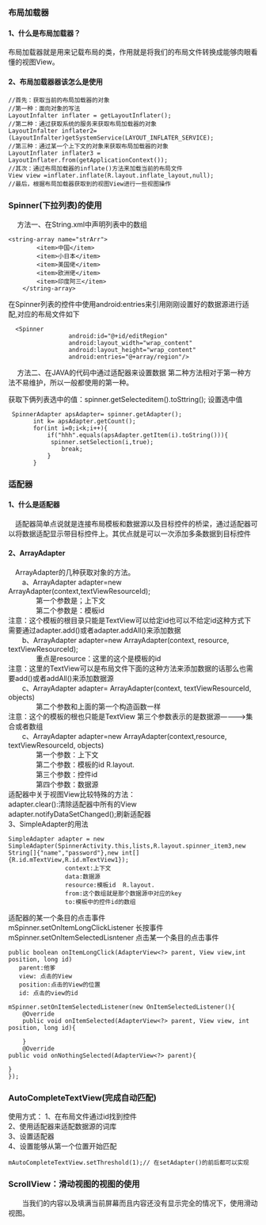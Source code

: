 ### 布局加载器
#### 1、什么是布局加载器？
布局加载器就是用来记载布局的类，作用就是将我们的布局文件转换成能够肉眼看懂的视图View。
#### 2、布局加载器器该怎么是使用
```
//首先：获取当前的布局加载器的对象
//第一种：面向对象的写法
LayoutInfalter inflater = getLayoutInflater();
//第二种：通过获取系统的服务来获取布局加载器的对象
LayoutInfalter inflater2=(LayoutInfalter)getSystemService(LAYOUT_INFLATER_SERVICE);
//第三种：通过某一个上下文的对象来获取布局加载器的对象
LayoutInflater inflater3 = LayoutInflater.from(getApplicationContext());
//其次：通过布局加载器的inflate()方法来加载当前的布局文件
View view =inflater.inflate(R.layout.inflate_layout,null);
//最后，根据布局加载器获取到的视图View进行一些视图操作
```
### Spinner(下拉列表)的使用
&emsp; 方法一、在String.xml中声明列表中的数组
```
<string-array name="strArr">
        <item>中国</item>
        <item>小日本</item>
        <item>美国佬</item>
        <item>欧洲佬</item>
        <item>印度阿三</item>
    </string-array>
```
在Spinner列表的控件中使用android:entries来引用刚刚设置好的数据源进行适配,对应的布局文件如下
```
  <Spinner
                 android:id="@+id/editRegion"
                 android:layout_width="wrap_content"
                 android:layout_height="wrap_content"
                 android:entries="@+array/region"/>
```
&emsp; 方法二、在JAVA的代码中通过适配器来设置数据
第二种方法相对于第一种方法不易维护，所以一般都使用的第一种。

获取下俩列表选中的值：spinner.getSelecteditem().toSttring();
设置选中值
```
 SpinnerAdapter apsAdapter= spinner.getAdapter();
       int k= apsAdapter.getCount();
       for(int i=0;i<k;i++){
           if("hhh".equals(apsAdapter.getItem(i).toString())){
            spinner.setSelection(i,true);
               break;
           }
       }
```
### 适配器
#### 1、什么是适配器
&emsp;适配器简单点说就是连接布局模板和数据源以及目标控件的桥梁，通过适配器可以将数据适配显示带目标控件上。其优点就是可以一次添加多条数据到目标控件
#### 2、ArrayAdapter
&emsp;ArrayAdapter的几种获取对象的方法。  
&emsp;&emsp;a、ArrayAdapter adapter=new ArrayAdapter<T>(context,textViewResourceId);  
&emsp;&emsp;&emsp;&emsp;第一个参数是；上下文  
&emsp;&emsp;&emsp;&emsp;第二个参数是：模板id  
注意：这个模板的根目录只能是TextView可以给定id也可以不给定id这种方式下需要通过adapter.add()或者adapter.addAll()来添加数据  
&emsp;&emsp;b、ArrayAdapter adapter=new ArrayAdapter(context, resource, textViewResourceId);  
&emsp;&emsp;&emsp;&emsp;重点是resource：这里的这个是模板的id   
注意：这里的TextView可以是布局文件下面的这种方法来添加数据的话那么也需要add()或者addAll()来添加数据源  
&emsp;&emsp;c、ArrayAdapter adapter= ArrayAdapter(context, textViewResourceId, objects)  
&emsp;&emsp;&emsp;&emsp;第二个参数和上面的第一个构造函数一样  
注意：这个的模板的根也只能是TextView  第三个参数表示的是数据源————>集合或者数组  
 &emsp;&emsp;c、ArrayAdapter adapter=new ArrayAdapter<T>(context,resource, textViewResourceId, objects)  
&emsp;&emsp;&emsp;&emsp;第一个参数：上下文  
&emsp;&emsp;&emsp;&emsp;第二个参数：模板的id  R.layout.  
&emsp;&emsp;&emsp;&emsp;第三个参数：控件id  
&emsp;&emsp;&emsp;&emsp;第四个参数：数据源  
适配器中关于视图View比较特殊的方法：  
adapter.clear():清除适配器中所有的View  
adapter.notifyDataSetChanged();刷新适配器  
3、SimpleAdapter的用法
```
SimpleAdapter adapter = new SimpleAdapter(SpinnerActivity.this,lists,R.layout.spinner_item3,new String[]{"name","password"},new int[]{R.id.mTextView,R.id.mTextView1});
                context:上下文
                data:数据源
                resource:模板id  R.layout.
                from:这个数组就是那个数据源中对应的key
                to:模板中的控件id的数组
```
适配器的某一个条目的点击事件  
mSpinner.setOnItemLongClickListener 长按事件  
mSpinner.setOnItemSelectedLisntener 点击某一个条目的点击事件  
```
public boolean onItemLongClick(AdapterView<?> parent, View view,int position, long id)
   parent:他爹
   view: 点击的View
   position:点击的View的位置
   id: 点击的view的id

mSpinner.setOnItemSelectedListener(new OnItemSelectedListener(){
    @Override
    public void onItemSelected(AdapterView<?> parent, View view, int position, long id){
      
    }
    @Override
public void onNothingSelected(AdapterView<?> parent){
    
}
});
```
### AutoCompleteTextView(完成自动匹配)
使用方式：
1、在布局文件通过id找到控件  
2、使用适配器来适配数据源的词库  
3、设置适配器  
4、设置能够从第一个位置开始匹配  
```
mAutoCompleteTextView.setThreshold(1);// 在setAdapter()的前后都可以实现
```
### ScrollView：滑动视图的视图的使用
 &emsp;&emsp;当我们的内容以及填满当前屏幕而且内容还没有显示完全的情况下，使用滑动视图。


